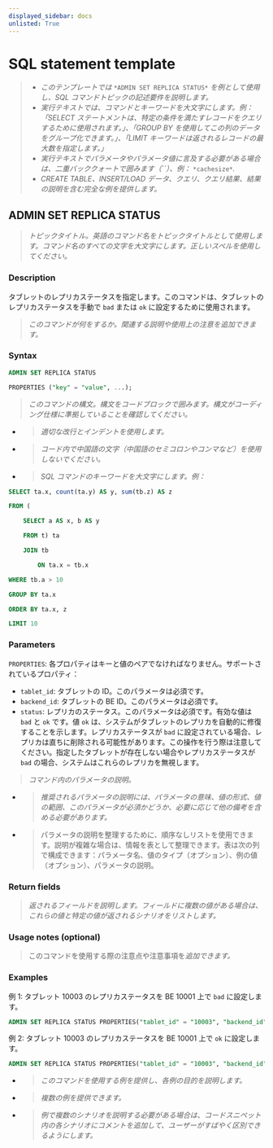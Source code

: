 ```yaml
---
displayed_sidebar: docs
unlisted: True
---
```


# SQL statement template

> - *このテンプレートでは* `*ADMIN SET REPLICA STATUS*` *を例として使用し、SQL コマンドトピックの記述要件を説明します。*
> - *実行テキストでは、コマンドとキーワードを大文字にします。例：「SELECT ステートメントは、特定の条件を満たすレコードをクエリするために使用されます。」、「GROUP BY を使用してこの列のデータをグループ化できます。」、「LIMIT キーワードは返されるレコードの最大数を指定します。」*
> - *実行テキストでパラメータやパラメータ値に言及する必要がある場合は、二重バッククォートで囲みます（``）、例：* `*cachesize*`*.*
> - *CREATE TABLE、INSERT/LOAD データ、クエリ、クエリ結果、結果の説明を含む完全な例を提供します。*

## ADMIN SET REPLICA STATUS

> *トピックタイトル。英語のコマンド名をトピックタイトルとして使用します。コマンド名のすべての文字を大文字にします。正しいスペルを使用してください。*

### Description

タブレットのレプリカステータスを指定します。このコマンドは、タブレットのレプリカステータスを手動で `bad` または `ok` に設定するために使用されます。

> *このコマンドが何をするか。関連する説明や使用上の注意を追加できます。*

### Syntax

```SQL
ADMIN SET REPLICA STATUS

PROPERTIES ("key" = "value", ...);
```

> *このコマンドの構文。構文をコードブロックで囲みます。構文がコーディング仕様に準拠していることを確認してください。*

- > *適切な改行とインデントを使用します。*

- > *コード内で中国語の文字（中国語のセミコロンやコンマなど）を使用しないでください。*

- > *SQL コマンドのキーワードを大文字にします。例：*

```SQL
SELECT ta.x, count(ta.y) AS y, sum(tb.z) AS z

FROM (

    SELECT a AS x, b AS y

    FROM t) ta

    JOIN tb

        ON ta.x = tb.x

WHERE tb.a > 10

GROUP BY ta.x

ORDER BY ta.x, z

LIMIT 10
```

### Parameters

`PROPERTIES`: 各プロパティはキーと値のペアでなければなりません。サポートされているプロパティ：

- `tablet_id`: タブレットの ID。このパラメータは必須です。
- `backend_id`: タブレットの BE ID。このパラメータは必須です。
- `status`: レプリカのステータス。このパラメータは必須です。有効な値は `bad` と `ok` です。値 `ok` は、システムがタブレットのレプリカを自動的に修復することを示します。レプリカステータスが `bad` に設定されている場合、レプリカは直ちに削除される可能性があります。この操作を行う際は注意してください。指定したタブレットが存在しない場合やレプリカステータスが `bad` の場合、システムはこれらのレプリカを無視します。

> *コマンド内のパラメータの説明。*

- > *推奨されるパラメータの説明には、パラメータの意味、値の形式、値の範囲、このパラメータが必須かどうか、必要に応じて他の備考を含める必要があります。*

- > パラメータの説明を整理するために、順序なしリストを使用できます。説明が複雑な場合は、情報を表として整理できます。表は次の列で構成できます：パラメータ名、値のタイプ（オプション）、例の値（オプション）、パラメータの説明。

### Return fields

> *返されるフィールドを説明します。フィールドに複数の値がある場合は、これらの値と特定の値が返されるシナリオをリストします。*

### Usage notes (optional)

> このコマンドを使用する際の注意点や注意事項を*追加できます。*

### Examples

例 1: タブレット 10003 のレプリカステータスを BE 10001 上で `bad` に設定します。

```SQL
ADMIN SET REPLICA STATUS PROPERTIES("tablet_id" = "10003", "backend_id" = "10001", "status" = "bad");
```

例 2: タブレット 10003 のレプリカステータスを BE 10001 上で `ok` に設定します。

```SQL
ADMIN SET REPLICA STATUS PROPERTIES("tablet_id" = "10003", "backend_id" = "10001", "status" = "ok");
```

- > *このコマンドを使用する例を提供し、各例の目的を説明します。*

- > *複数の例を提供できます。*

- > *例で複数のシナリオを説明する必要がある場合は、コードスニペット内の各シナリオにコメントを追加して、ユーザーがすばやく区別できるようにします。*